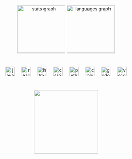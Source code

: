 <h2 align="left"></h2>

###

<div align="center">
  <img src="https://github-readme-stats.vercel.app/api?username=checha-afg&hide_title=false&hide_rank=false&show_icons=true&include_all_commits=true&count_private=true&disable_animations=false&theme=nord&locale=es&hide_border=false" height="150" alt="stats graph"  />
  <img src="https://github-readme-stats.vercel.app/api/top-langs?username=checha-afg&locale=es&hide_title=false&layout=compact&card_width=320&langs_count=5&theme=nord&hide_border=false" height="150" alt="languages graph"  />
</div>

###

<br clear="both">

<div align="center">
  <img src="https://cdn.jsdelivr.net/gh/devicons/devicon/icons/javascript/javascript-original.svg" height="30" alt="javascript logo"  />
  <img width="12" />
  <img src="https://cdn.jsdelivr.net/gh/devicons/devicon/icons/react/react-original.svg" height="30" alt="react logo"  />
  <img width="12" />
  <img src="https://cdn.jsdelivr.net/gh/devicons/devicon/icons/html5/html5-original.svg" height="30" alt="html5 logo"  />
  <img width="12" />
  <img src="https://cdn.jsdelivr.net/gh/devicons/devicon/icons/css3/css3-original.svg" height="30" alt="css3 logo"  />
  <img width="12" />
  <img src="https://cdn.jsdelivr.net/gh/devicons/devicon/icons/python/python-original.svg" height="30" alt="python logo"  />
  <img width="12" />
  <img src="https://cdn.jsdelivr.net/gh/devicons/devicon/icons/cplusplus/cplusplus-original.svg" height="30" alt="cplusplus logo"  />
  <img width="12" />
  <img src="https://cdn.jsdelivr.net/gh/devicons/devicon/icons/godot/godot-original.svg" height="30" alt="godot logo"  />
  <img width="12" />
  <img src="https://cdn.jsdelivr.net/gh/devicons/devicon/icons/vscode/vscode-original.svg" height="30" alt="vscode logo"  />
</div>

###

<br clear="both">

<div align="center">
  <img height="200" src="https://media.giphy.com/media/v1.Y2lkPTc5MGI3NjExNzJoazNjbGd1dWNic3Q3c2wxdmwzM253bHowbXUzbWp2MGppMjRwcCZlcD12MV9naWZzX3NlYXJjaCZjdD1n/MziKDo6gO7x8A/giphy.gif"  />
</div>

###
